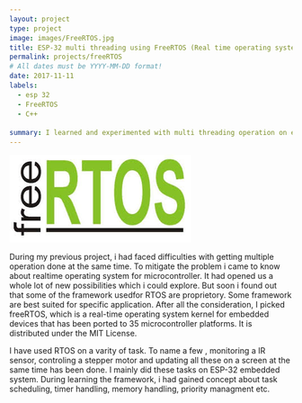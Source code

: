 ```yaml
---
layout: project
type: project
image: images/FreeRTOS.jpg
title: ESP-32 multi threading using FreeRTOS (Real time operating system)
permalink: projects/freeRTOS
# All dates must be YYYY-MM-DD format!
date: 2017-11-11
labels:
  - esp 32
  - FreeRTOS
  - C++

summary: I learned and experimented with multi threading operation on esp-32 platform. 
---
```


<div class="ui images">
  <img class="ui image" src="../images/FreeRTOS.jpg">
</div>

During my previous project, i had faced difficulties with getting multiple operation done at the same time. To mitigate the problem i came to know about realtime operating system 
for microcontroller. It had opened us a whole lot of new possibilities which i could explore. But soon i found out that some of the framework usedfor RTOS are proprietory. Some framework are best suited for specific application. After all the consideration, I picked freeRTOS, which is a real-time operating system kernel for embedded devices that has been ported to 35 microcontroller platforms. It is distributed under the MIT License.

I have used RTOS on a varity of task. To name a few , monitoring a IR sensor, controling a stepper motor and updating all these on a screen at the same time has been done. I mainly did these tasks on ESP-32 embedded system. During learning the framework, i had gained concept about task scheduling, timer handling, memory handling, priority managment etc.


